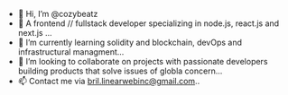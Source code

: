 - 👋 Hi, I’m @cozybeatz
- 👀 A frontend // fullstack developer specializing in node.js, react.js and next.js ...
- 🌱 I’m currently learning solidity and blockchain, devOps and infrastructural managment...
- 💞️ I’m looking to collaborate on projects with passionate developers building products that solve issues of globla concern...
- 📫 Contact me via bril.linearwebinc@gmail.com..

<!---
cozybeatz/cozybeatz is a ✨ special ✨ repository because its `README.md` (this file) appears on your GitHub profile.
You can click the Preview link to take a look at your changes.
--->
